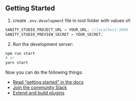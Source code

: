## Getting Started

1. create `.env.development` file in root folder with values of:

```javascript
SANITY_STUDIO_PROJECT_URL = YOUR_URL; //localhost:3000
SANITY_STUDIO_PREVIEW_SECRET = YOUR_SECRET;
```

2. Run the development server:

```bash
npm run start
# or
yarn start
```

Now you can do the following things:

- [Read “getting started” in the docs](https://www.sanity.io/docs/introduction/getting-started?utm_source=readme)
- [Join the community Slack](https://slack.sanity.io/?utm_source=readme)
- [Extend and build plugins](https://www.sanity.io/docs/content-studio/extending?utm_source=readme)
